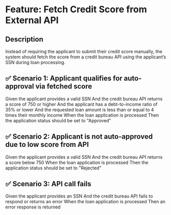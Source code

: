 # Feature: Fetch Credit Score from External API

## Description

Instead of requiring the applicant to submit their credit score manually, the system should fetch the score from a credit bureau API using the applicant’s SSN during loan processing.

## ✅ Scenario 1: Applicant qualifies for auto-approval via fetched score
Given the applicant provides a valid SSN
And the credit bureau API returns a score of 750 or higher
And the applicant has a debt-to-income ratio of 35% or lower
And the requested loan amount is less than or equal to 4 times their monthly income
When the loan application is processed
Then the application status should be set to "Approved"

## ✅ Scenario 2: Applicant is not auto-approved due to low score from API
Given the applicant provides a valid SSN
And the credit bureau API returns a score below 750
When the loan application is processed
Then the application status should be set to "Rejected"

## ✅ Scenario 3: API call fails
Given the applicant provides an SSN
And the credit bureau API fails to respond or returns an error
When the loan application is processed
Then an error response is returned